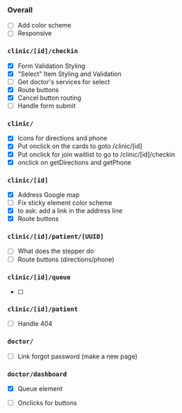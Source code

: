 ### Overall
- [ ] Add color scheme
- [ ] Responsive
  
### `clinic/[id]/checkin`
- [x] Form Validation Styling
- [x] "Select" Item Styling and Validation
- [ ] Get doctor's services for select
- [x] Route buttons
- [x] Cancel button routing 
- [ ] Handle form submit

### `clinic/`
- [x] Icons for directions and phone
- [x] Put onclick on the cards to goto /clinic/[id]
- [x] Put onclick for join waitlist to go to /clinic/[id]/checkin
- [x] onclick on getDirections and getPhone

### `clinic/[id]`
- [x] Address Google map
- [ ] Fix sticky element color scheme
- [x] to ask: add a link in the address line
- [x] Route buttons

### `clinic/[id]/patient/[UUID]`
- [ ] What does the stepper do
- [ ] Route buttons (directions/phone)

### `clinic/[id]/queue`
- [ ] 

### `clinic/[id]/patient`
- [ ] Handle 404

### `doctor/`
- [ ] Link forgot password (make a new page)

### `doctor/dashboard`
- [x] Queue element
- [ ] Onclicks for buttons
  

